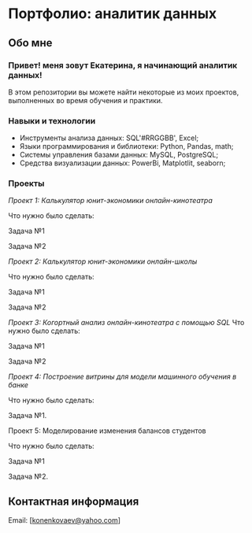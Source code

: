 # Портфолио: аналитик данных
## Обо мне
### Привет! меня зовут Екатерина, я начинающий аналитик данных!
В этом репозитории вы можете найти некоторые из моих проектов, выполненных во время обучения и практики.

### Навыки и технологии
- Инструменты анализа данных: SQL'#RRGGBB', Excel;
- Языки программирования и библиотеки: Python, Pandas, math;
- Системы управления базами данных: MySQL, PostgreSQL;
- Средства визуализации данных: PowerBi, Matplotlit, seaborn;

### Проекты

*Проект 1: Калькулятор юнит-экономики онлайн-кинотеатра* 

Что нужно было сделать:

Задача №1

Задача №2

*Проект 2: Калькулятор юнит-экономики онлайн-школы* 

Что нужно было сделать:

Задача №1

Задача №2

*Проект 3: Когортный анализ онлайн-кинотеатра с помощью SQL*
Что нужно было сделать:

Задача №1

Задача №2

*Проект 4: Построение витрины для модели машинного обучения в банке*

Что нужно было сделать: 

Задача №1.

Проект 5: Моделирование изменения балансов студентов

Что нужно было сделать:

Задача №1

Задача №2.

## Контактная информация
Email: [konenkovaev@yahoo.com]
